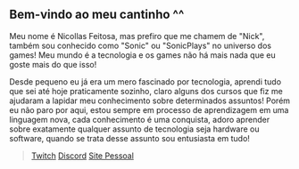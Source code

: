 ## Bem-vindo ao meu cantinho ^^

Meu nome é Nicollas Feitosa, mas prefiro que me chamem de "Nick", também sou conhecido como "Sonic" ou "SonicPlays" no universo dos games! Meu mundo é a tecnologia e os games não há mais nada que eu goste mais do que isso!

Desde pequeno eu já era um mero fascinado por tecnologia, aprendi tudo que sei até hoje praticamente sozinho, claro alguns dos cursos que fiz me ajudaram a lapidar meu conhecimento sobre determinados assuntos! Porém eu não paro por aqui, estou sempre em processo de aprendizagem em uma linguagem nova, cada conhecimento é uma conquista, adoro aprender sobre exatamente qualquer assunto de tecnologia seja hardware ou software, quando se trata desse assunto sou entusiasta em tudo!

> [Twitch](https://www.twitch.com/nicollasfeitosa)
> [Discord](https://www.nicollasfeitosa.com/discord)
> [Site Pessoal](https://www.nicollasfeitosa.com/)

<!--
**nicollasfeitosa/nicollasfeitosa** is a ✨ _special_ ✨ repository because its `README.md` (this file) appears on your GitHub profile.

Here are some ideas to get you started:

- 🔭 I’m currently working on ...
- 🌱 I’m currently learning ...
- 👯 I’m looking to collaborate on ...
- 🤔 I’m looking for help with ...
- 💬 Ask me about ...
- 📫 How to reach me: ...
- 😄 Pronouns: ...
- ⚡ Fun fact: ...
-->
